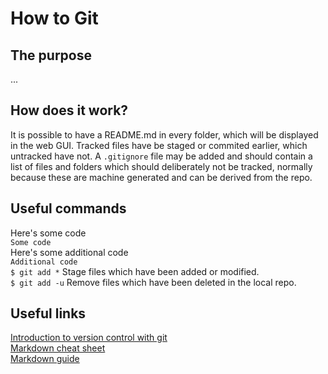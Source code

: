 # How to Git

## The purpose
...

## How does it work?
It is possible to have a README.md in every folder, which will be displayed in the web GUI.
Tracked files have be staged or commited earlier, which untracked have not. A `.gitignore` file may be added and should contain a list of files and folders which should deliberately not be tracked, normally because these are machine generated and can be derived from the repo.

## Useful commands
Here's some code<br />
`Some code`<br />
Here's some additional code<br />
`Additional code`<br />
`$ git add *` Stage files which have been added or modified.<br/>
`$ git add -u` Remove files which have been deleted in the local repo.<br/>


## Useful links
[Introduction to version control with git](https://www.atlassian.com/git/tutorials/what-is-version-control)<br />
[Markdown cheat sheet](https://www.markdownguide.org/cheat-sheet/)<br />
[Markdown guide](https://ia.net/writer/support/general/markdown-guide)
